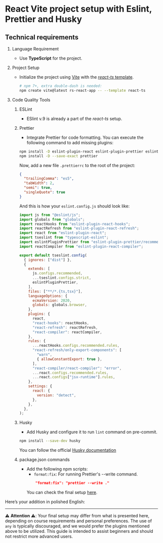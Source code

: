 # React Vite project setup with Eslint, Prettier and Husky

## Technical requirements

1. Language Requirement
   - Use **TypeScript** for the project.
2. Project Setup

   - Initialize the project using [Vite](https://vitejs.dev/guide/) with the [_react-ts_ template](https://github.com/vitejs/vite/tree/main/packages/create-vite/template-react-ts).
     ```sh
     # npm 7+, extra double-dash is needed:
     npm create vite@latest rs-react-app -- --template react-ts
     ```

3. Code Quality Tools

   1. ESLint
      - ESlint v.9 is already a part of the _react-ts_ setup.
   2. Prettier

      - Integrate Prettier for code formatting.
        You can execute the following command to add missing plugins:

      ```sh
      npm install -D eslint-plugin-react eslint-plugin-prettier eslint-config-prettier eslint-plugin-react-compiler@beta
      npm install -D --save-exact prettier
      ```

      Now, add a new file `.prettierrc` to the root of the project:

      ```json
      {
        "trailingComma": "es5",
        "tabWidth": 2,
        "semi": true,
        "singleQuote": true
      }
      ```

      And this is how your `eslint.config.js` should look like:

      ```js
      import js from "@eslint/js";
      import globals from "globals";
      import reactHooks from "eslint-plugin-react-hooks";
      import reactRefresh from "eslint-plugin-react-refresh";
      import react from "eslint-plugin-react";
      import tseslint from "typescript-eslint";
      import eslintPluginPrettier from "eslint-plugin-prettier/recommended";
      import reactCompiler from "eslint-plugin-react-compiler";

      export default tseslint.config(
        { ignores: ["dist"] },
        {
          extends: [
            js.configs.recommended,
            ...tseslint.configs.strict,
            eslintPluginPrettier,
          ],
          files: ["**/*.{ts,tsx}"],
          languageOptions: {
            ecmaVersion: 2020,
            globals: globals.browser,
          },
          plugins: {
            react,
            "react-hooks": reactHooks,
            "react-refresh": reactRefresh,
            "react-compiler": reactCompiler,
          },
          rules: {
            ...reactHooks.configs.recommended.rules,
            "react-refresh/only-export-components": [
              "warn",
              { allowConstantExport: true },
            ],
            "react-compiler/react-compiler": "error",
            ...react.configs.recommended.rules,
            ...react.configs["jsx-runtime"].rules,
          },
          settings: {
            react: {
              version: "detect",
            },
          },
        },
      );
      ```

   3. Husky
      - Add Husky and configure it to run `lint` command on pre-commit.
      ```sh
      npm install --save-dev husky
      ```
      You can follow the official [Husky documentation](https://typicode.github.io/husky/get-started.html)
   4. package.json commands
      - Add the following npm scripts:
        - `format:fix`: For running Prettier's --write command.
        ```json
            "format:fix": "prettier --write ."
        ```
        You can check the final setup [here](https://github.com/kravaring/rs-react-app).

Here’s your addition in polished English:

---

⚠️ **Attention** ⚠️: Your final setup may differ from what is presented here, depending on course requirements and personal preferences. The use of `any` is typically discouraged, and we would prefer the plugins mentioned above to be utilized. This guide is intended to assist beginners and should not restrict more advanced users.
